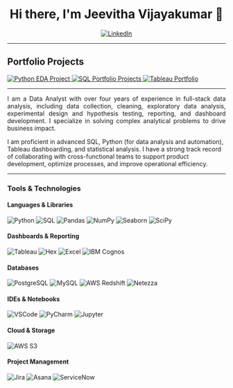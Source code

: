 <h1 style="text-align:center;">Hi there, I'm Jeevitha Vijayakumar 👋</h1>

<p style="text-align: center;">
  <a href="https://www.linkedin.com/in/jeevitha-vijayakumar/">
    <img alt="LinkedIn" src="https://img.shields.io/badge/LinkedIn-Connect-blue?style=for-the-badge&logo=linkedin" />
  </a>
</p>

<hr>

<h2> Portfolio Projects</h2>
<p>
  <a href="https://github.com/jeevithavijaykumar/Exploratory_data_analysis_using_pandas">
    <img alt="Python EDA Project" src="https://img.shields.io/badge/Python-Projects-3776AB?style=for-the-badge&logo=python&logoColor=white" />
  </a>
  <a href="https://github.com/jeevithavijaykumar/sql-projects-portfolio">
    <img alt="SQL Portfolio Projects" src="https://img.shields.io/badge/SQL-Portfolio_Projects-4479A1?style=for-the-badge&logo=postgresql&logoColor=white" /> 
  </a>
  <a href="https://public.tableau.com/app/profile/jeevitha.vijayakumar/vizzes">
    <img alt="Tableau Portfolio" src="https://img.shields.io/badge/Tableau-Dashboards-%234A55A9?style=for-the-badge&logo=tableau&logoColor=white" />
  </a>
</p>

<hr>

<p style="text-align: justify">
I am a Data Analyst with over four years of experience in full-stack data analysis, including data collection, cleaning, exploratory data analysis, experimental design and hypothesis testing, reporting, and dashboard development. I specialize in solving complex analytical problems to drive business impact. 

I am proficient in advanced SQL, Python (for data analysis and automation), Tableau dashboarding, and statistical analysis. I have a strong track record of collaborating with cross-functional teams to support product development, optimize processes, and improve operational efficiency.
</p>

------


<h3> Tools & Technologies</h3>

<h4>Languages & Libraries</h4>
<p>
  <img alt="Python" src="https://img.shields.io/badge/Python-3776AB?style=for-the-badge&logo=python&logoColor=white" />
  <img alt="SQL" src="https://img.shields.io/badge/SQL-4479A1?style=for-the-badge&logo=postgresql&logoColor=white" />
  <img alt="Pandas" src="https://img.shields.io/badge/Pandas-2C2D72?style=for-the-badge&logo=pandas&logoColor=white" />
  <img alt="NumPy" src="https://img.shields.io/badge/Numpy-013243?style=for-the-badge&logo=numpy&logoColor=white" />
  <img alt="Seaborn" src="https://img.shields.io/badge/Seaborn-3776AB?style=for-the-badge&logo=python&logoColor=white" />
  <img alt="SciPy" src="https://img.shields.io/badge/SciPy-8CAAE6?style=for-the-badge&logo=scipy&logoColor=white" />
</p>

<h4>Dashboards & Reporting</h4>
<p>
  <img alt="Tableau" src="https://img.shields.io/badge/Tableau-E97627?style=for-the-badge&logo=tableau&logoColor=white" />
  <img alt="Hex" src="https://img.shields.io/badge/Hex-000000?style=for-the-badge&logo=hex&logoColor=white" />
  <img alt="Excel" src="https://img.shields.io/badge/Microsoft_Excel-217346?style=for-the-badge&logo=microsoft-excel&logoColor=white" />
  <img alt="IBM Cognos" src="https://img.shields.io/badge/IBM_Cognos-0072C6?style=for-the-badge&logo=ibm&logoColor=white" />
</p>
</p>

<h4>Databases</h4>
<p>
  <img alt="PostgreSQL" src="https://img.shields.io/badge/PostgreSQL-336791?style=for-the-badge&logo=postgresql&logoColor=white" />
  <img alt="MySQL" src="https://img.shields.io/badge/MySQL-005C84?style=for-the-badge&logo=mysql&logoColor=white" />
  <img alt="AWS Redshift" src="https://img.shields.io/badge/AWS_Redshift-FF9900?style=for-the-badge&logo=amazon-aws&logoColor=white" />
  <img alt="Netezza" src="https://img.shields.io/badge/Netezza-2E8B57?style=for-the-badge&logo=ibm&logoColor=white" />
</p>

<h4>IDEs & Notebooks</h4>
<p>
  <img alt="VSCode" src="https://img.shields.io/badge/VSCode-007ACC?style=for-the-badge&logo=visual-studio-code&logoColor=white" />
  <img alt="PyCharm" src="https://img.shields.io/badge/PyCharm-000000?style=for-the-badge&logo=pycharm&logoColor=white" />
  <img alt="Jupyter" src="https://img.shields.io/badge/Jupyter-F37626?style=for-the-badge&logo=jupyter&logoColor=white" />
</p>

<h4>Cloud & Storage</h4>
<p>
  <img alt="AWS S3" src="https://img.shields.io/badge/AWS_S3-569A31?style=for-the-badge&logo=amazon-aws&logoColor=white" />
</p>

<h4>Project Management</h4>
<p>
  <img alt="Jira" src="https://img.shields.io/badge/Jira-0052CC?style=for-the-badge&logo=jira&logoColor=white" />
  <img alt="Asana" src="https://img.shields.io/badge/Asana-273347?style=for-the-badge&logo=asana&logoColor=white" />
  <img alt="ServiceNow" src="https://img.shields.io/badge/ServiceNow-0072C6?style=for-the-badge&logo=ServiceNow&logoColor=white" />
</p>
